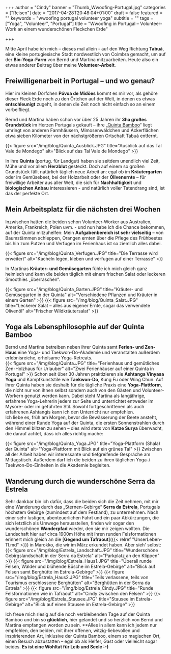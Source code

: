 +++
author = "Cindy"
banner = "Thumb_Wwoofing-Portugal.jpg"
categories = ["Reisen"]
date = "2017-04-28T20:48:04+01:00"
draft = false
featured = ""
keywords = "wwoofing portugal volunteer yoga"
subtitle = ""
tags = ["Yoga", "Volunteer", "Portugal"]
title = "Wwoofing in Portugal – Volunteer-Work an einem wunderschönen Fleckchen Erde"

+++

Mitte April habe ich mich – dieses mal allein - auf den Weg Richtung **Tabuá**, eine kleine portugiesische Stadt nordwestlich von Coimbra gemacht, um auf der **Bio-Yoga-Farm** von Bernd und Martina mitzuarbeiten. Heute also ein etwas anderer Beitrag über meine **Volunteer-Arbeit**.<!--more-->

## Freiwilligenarbeit in Portugal – und wo genau?
Hier im kleinen Dörfchen **Póvoa de Midões** kommt es mir vor, als gehöre dieser Fleck Erde noch zu den Örtchen auf der Welt, in denen es etwas **entschleunigt** zugeht, in denen die Zeit noch nicht einfach so an einem vorbeifliegt.       

Bernd und Martina haben schon vor über 25 Jahren ihr **3ha großes Grundstück** im Herzen Portugals gekauft – ihre „[Quinta Bamboo](http://quintabamboo.com/)“ liegt umringt von anderen Farmhäusern, Mimosenwäldchen und Ackerflächen etwa sieben Kilometer von der nächstgrößeren Ortschaft Tabuá entfernt.       

{{< figure src="/img/blog/Quinta_Ausblick.JPG" title="Ausblick auf das Tal Vale de Mondego"
alt="Blick auf das Tal Vale de Mondego" >}}

In ihre **Quinta** (portug. für Landgut) haben sie seitdem unendlich viel Zeit, Mühe und vor allem **Herzblut** gesteckt. Doch auf einem so großen Grundstück fällt natürlich täglich neue Arbeit an: egal ob im **Kräutergarten** oder im Gemüsebeet, bei der Holzarbeit oder der **Olivenernte** – für freiwillige Arbeiter aus aller Welt, die sich für **Nachhaltigkeit** und **biologischen Anbau** interessieren - und natürlich voller Tatendrang sind, ist das der perfekte Ort.     

## Mein Arbeitsplatz für die nächsten drei Wochen

Inzwischen hatten die beiden schon Volunteer-Worker aus Australien, Amerika, Frankreich, Polen uvm. - und nun habe ich die Chance bekommen, auf der Quinta mitzuhelfen: Mein **Aufgabenbereich ist sehr vielseitig** – von Baumstämmen schleppen, Orangen ernten über die Pflege des Frühbeetes bis hin zum Putzen und Verfugen im Ferienhaus ist so ziemlich alles dabei.

{{< figure src="/img/blog/Quinta_Verfugen.JPG" title="Die Terrasse wird erweitert"
alt="Kacheln legen, kleben und verfugen auf einer Terrasse" >}}

In Martinas **Kräuter- und Gemüsegarten** fühle ich mich gleich ganz heimisch und kann die beiden täglich mit einem frischen Salat oder leckeren Smoothies „überraschen“. 

{{< figure src="/img/blog/Quinta_Garten.JPG" title="Kräuter- und Gemüsegarten in der Quinta"
alt="Verschiedene Pflanzen und Kräuter in einem Garten" >}}
{{< figure src="/img/blog/Quinta_Salat.JPG" title="Leckerer Salat – alles aus eigener Ernte, sogar das verwendete Olivenöl"
alt="Frischer Wildkräutersalat" >}}

## Yoga als Lebensphilosophie auf der Quinta Bamboo

Bernd und Martina betreiben neben ihrer Quinta samt **Ferien- und Zen-Haus** eine Yoga- und Taekwon-Do-Akademie und veranstalten außerdem erlebnisreiche, erholsame Yoga-Retreats.       
{{< figure src="/img/blog/Quinta.JPG" title="Ferienhaus und gemütliches Zen-Holzhaus für Urlauber"
alt="Zwei Ferienhäuser auf einer Quinta in Portugal" >}}
Schon seit über 30 Jahren praktizieren sie **Ashtanga Vinyasa Yoga** und Kampfkunststile wie **Taekwon-Do**, Kung Fu oder Wing Chun. Auf ihrer Quinta haben sie deshalb für die tägliche Praxis eine **Yoga-Plattform**, die nicht nur von ihnen selbst sondern auch von den Gästen und Volunteer-Workern genutzt werden kann. Dabei steht Martina als langjährige, erfahrene Yoga-Lehrerin jedem zur Seite und unterrichtet entweder im Mysore- oder im geführten Stil. Sowohl fortgeschrittenen als auch erfahrenen Ashtangis kann ich den Unterricht nur empfehlen.      
Ich liebe es, früh am Morgen, bevor die Bewässerung der Beete ansteht, während einer Runde Yoga auf der Quinta, die ersten Sonnenstrahlen durch den Himmel blitzen zu sehen – dies wird stets von **Katze Surya** überwacht, die darauf achtet, dass ich alles richtig mache:

{{< figure src="/img/blog/Quinta_Yoga.JPG" title="Yoga-Plattform (Shala) der Quinta"
alt="Yoga-Plattform mit Blick auf ein grünes Tal" >}}
Zwischen all der Arbeit haben wir interessante und tiefgreifende Gespräche am Mittagstisch. Außerdem darf ich die beiden zu ihren täglichen Yoga-/ Taekwon-Do-Einheiten in die Akademie begleiten.

## Wanderung durch die wunderschöne Serra da Estrela
Sehr dankbar bin ich dafür, dass die beiden sich die Zeit nehmen, mit mir eine Wanderung durch das „Sternen-Gebirge“ **Serra da Estrela**, Portugals höchstem Gebirge (zumindest auf dem Festland), zu unternehmen. Nach einer sehr lustigen, abenteuerlichen Fahrt und ein paar Abkürzungen, die sich letztlich als Umwege herausstellen, finden wir sogar den wunderschönen **Wanderpfad** wieder, den sie mir zeigen wollten. Die Landschaft hier auf circa 1900m Höhe mit ihren runden Felsformationen erinnert mich gleich an die [**Gegend um Tafraout**]({{< relref "UnserLeben-11.md" >}}) in Marokko, die wir im März erkundet haben. Aber sieh' selbst:
{{< figure src="/img/blog/Estrela_Landschaft.JPG" title="Wunderschöne Gebirgslandschaft in der Serra da Estrela"
alt="Parkplatz an den Klippen" >}}
{{< figure src="/img/blog/Estrela_Haus1.JPG" title="Überall runde Felsen, Wälder und blühende Büsche im Estrela-Gebirge"
alt="Blick auf Felsen samt Berghütte im Estrela-Gebirge" >}}
{{< figure src="/img/blog/Estrela_Haus2.JPG" title="Teils verlassene, teils von Tourismus erschlossene Berghütten"
alt="Berghütten in der Serra da Estrela" >}}
{{< figure src="/img/blog/Estrela_Cindy.JPG" title="Runde Felsformationen wie in Tafraout"
alt="Cindy zwischen den Felsen" >}}
{{< figure src="/img/blog/Estrela_Stausee.JPG" title="Stausee im Estrela-Gebirge"
alt="Blick auf einen Stausee im Estrela-Gebirge" >}}

Ich freue mich riesig auf die noch verbleibenden Tage auf der Quinta Bamboo und bin so **glücklich**, hier gelandet und so herzlich von Bernd und Martina empfangen worden zu sein. **Alles in allem kann ich jedem nur empfehlen, den beiden, mit ihrer offenen, witzig-liebevollen und inspirierenden Art, inklusive der Quinta Bamboo, einem so magischen Ort, einen Besuch abzustatten – egal ob als Helfer, Gast oder vielleicht sogar beides. **Es ist eine Wohltat für Leib und Seele :-)**